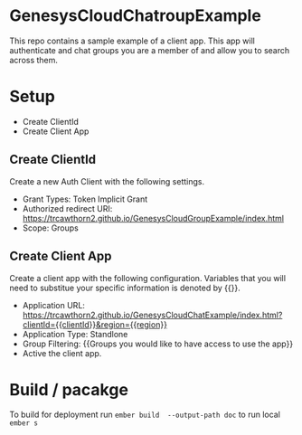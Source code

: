# GenesysCloudChatroupExample
This repo contains a sample example of a client app. This app will authenticate and chat groups you are a member of and allow you to search across them.

# Setup
* Create ClientId
* Create Client App

## Create ClientId
Create a new Auth Client with the following settings.
* Grant Types: Token Implicit Grant
* Authorized redirect URI: https://trcawthorn2.github.io/GenesysCloudGroupExample/index.html
* Scope: Groups
## Create Client App
Create a client app with the following configuration. Variables that you will need to substitue your specific information is denoted by {{}}.
* Application URL: https://trcawthorn2.github.io/GenesysCloudChatExample/index.html?clientId={{clientId}}&region={{region}}
* Application Type: Standlone
* Group Filtering: {{Groups you would like to have access to use the app}}
* Active the client app. 


# Build / pacakge
To build for deployment run `ember build  --output-path doc`
to run local `ember s`